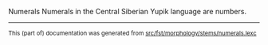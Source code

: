 Numerals
Numerals in the Central Siberian Yupik language are numbers.

* * *

<small>This (part of) documentation was generated from [src/fst/morphology/stems/numerals.lexc](https://github.com/giellalt/lang-ess/blob/main/src/fst/morphology/stems/numerals.lexc)</small>
